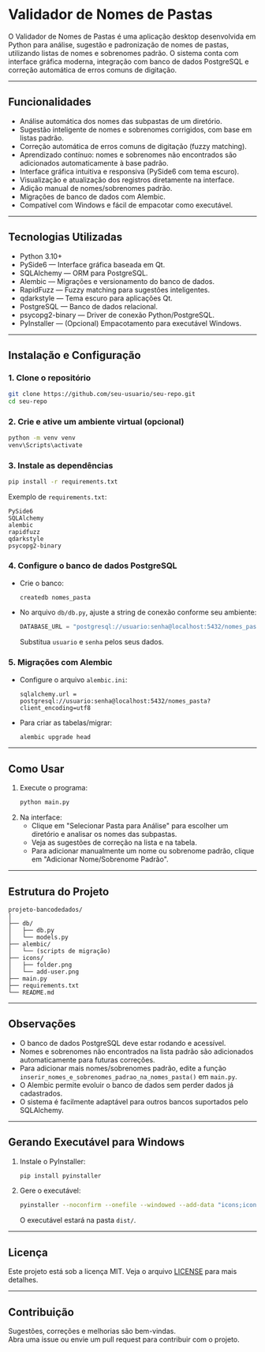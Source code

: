 # Validador de Nomes de Pastas

O Validador de Nomes de Pastas é uma aplicação desktop desenvolvida em Python para análise, sugestão e padronização de nomes de pastas, utilizando listas de nomes e sobrenomes padrão. O sistema conta com interface gráfica moderna, integração com banco de dados PostgreSQL e correção automática de erros comuns de digitação.

---

## Funcionalidades

- Análise automática dos nomes das subpastas de um diretório.
- Sugestão inteligente de nomes e sobrenomes corrigidos, com base em listas padrão.
- Correção automática de erros comuns de digitação (fuzzy matching).
- Aprendizado contínuo: nomes e sobrenomes não encontrados são adicionados automaticamente à base padrão.
- Interface gráfica intuitiva e responsiva (PySide6 com tema escuro).
- Visualização e atualização dos registros diretamente na interface.
- Adição manual de nomes/sobrenomes padrão.
- Migrações de banco de dados com Alembic.
- Compatível com Windows e fácil de empacotar como executável.

---

## Tecnologias Utilizadas

- Python 3.10+
- PySide6 — Interface gráfica baseada em Qt.
- SQLAlchemy — ORM para PostgreSQL.
- Alembic — Migrações e versionamento do banco de dados.
- RapidFuzz — Fuzzy matching para sugestões inteligentes.
- qdarkstyle — Tema escuro para aplicações Qt.
- PostgreSQL — Banco de dados relacional.
- psycopg2-binary — Driver de conexão Python/PostgreSQL.
- PyInstaller — (Opcional) Empacotamento para executável Windows.

---

## Instalação e Configuração

### 1. Clone o repositório

```bash
git clone https://github.com/seu-usuario/seu-repo.git
cd seu-repo
```

### 2. Crie e ative um ambiente virtual (opcional)

```bash
python -m venv venv
venv\Scripts\activate
```

### 3. Instale as dependências

```bash
pip install -r requirements.txt
```

Exemplo de `requirements.txt`:
```
PySide6
SQLAlchemy
alembic
rapidfuzz
qdarkstyle
psycopg2-binary
```

### 4. Configure o banco de dados PostgreSQL

- Crie o banco:
  ```bash
  createdb nomes_pasta
  ```
- No arquivo `db/db.py`, ajuste a string de conexão conforme seu ambiente:
  ```python
  DATABASE_URL = "postgresql://usuario:senha@localhost:5432/nomes_pasta?client_encoding=utf8"
  ```
  Substitua `usuario` e `senha` pelos seus dados.

### 5. Migrações com Alembic

- Configure o arquivo `alembic.ini`:
  ```
  sqlalchemy.url = postgresql://usuario:senha@localhost:5432/nomes_pasta?client_encoding=utf8
  ```
- Para criar as tabelas/migrar:
  ```bash
  alembic upgrade head
  ```

---

## Como Usar

1. Execute o programa:
   ```bash
   python main.py
   ```
2. Na interface:
   - Clique em "Selecionar Pasta para Análise" para escolher um diretório e analisar os nomes das subpastas.
   - Veja as sugestões de correção na lista e na tabela.
   - Para adicionar manualmente um nome ou sobrenome padrão, clique em "Adicionar Nome/Sobrenome Padrão".

---

## Estrutura do Projeto

```
projeto-bancodedados/
│
├── db/
│   ├── db.py
│   └── models.py
├── alembic/
│   └── (scripts de migração)
├── icons/
│   ├── folder.png
│   └── add-user.png
├── main.py
├── requirements.txt
└── README.md
```

---

## Observações

- O banco de dados PostgreSQL deve estar rodando e acessível.
- Nomes e sobrenomes não encontrados na lista padrão são adicionados automaticamente para futuras correções.
- Para adicionar mais nomes/sobrenomes padrão, edite a função `inserir_nomes_e_sobrenomes_padrao_na_nomes_pasta()` em `main.py`.
- O Alembic permite evoluir o banco de dados sem perder dados já cadastrados.
- O sistema é facilmente adaptável para outros bancos suportados pelo SQLAlchemy.

---

## Gerando Executável para Windows

1. Instale o PyInstaller:
   ```bash
   pip install pyinstaller
   ```
2. Gere o executável:
   ```bash
   pyinstaller --noconfirm --onefile --windowed --add-data "icons;icons" main.py
   ```
   O executável estará na pasta `dist/`.

---

## Licença

Este projeto está sob a licença MIT. Veja o arquivo [LICENSE](LICENSE) para mais detalhes.

---

## Contribuição

Sugestões, correções e melhorias são bem-vindas.  
Abra uma issue ou envie um pull request para contribuir com o projeto.
